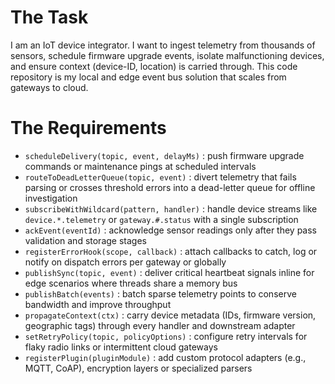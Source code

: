 # The Task

I am an IoT device integrator. I want to ingest telemetry from thousands of sensors, schedule firmware upgrade events, isolate malfunctioning devices, and ensure context (device-ID, location) is carried through. This code repository is my local and edge event bus solution that scales from gateways to cloud.

# The Requirements

* `scheduleDelivery(topic, event, delayMs)` : push firmware upgrade commands or maintenance pings at scheduled intervals  
* `routeToDeadLetterQueue(topic, event)` : divert telemetry that fails parsing or crosses threshold errors into a dead-letter queue for offline investigation  
* `subscribeWithWildcard(pattern, handler)` : handle device streams like `device.*.telemetry` or `gateway.#.status` with a single subscription  
* `ackEvent(eventId)` : acknowledge sensor readings only after they pass validation and storage stages  
* `registerErrorHook(scope, callback)` : attach callbacks to catch, log or notify on dispatch errors per gateway or globally  
* `publishSync(topic, event)` : deliver critical heartbeat signals inline for edge scenarios where threads share a memory bus  
* `publishBatch(events)` : batch sparse telemetry points to conserve bandwidth and improve throughput  
* `propagateContext(ctx)` : carry device metadata (IDs, firmware version, geographic tags) through every handler and downstream adapter  
* `setRetryPolicy(topic, policyOptions)` : configure retry intervals for flaky radio links or intermittent cloud gateways  
* `registerPlugin(pluginModule)` : add custom protocol adapters (e.g., MQTT, CoAP), encryption layers or specialized parsers  
